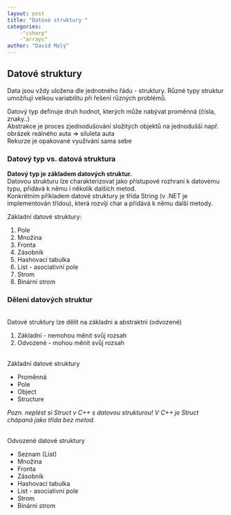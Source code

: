 ```yaml
---
layout: post
title: "Datové struktury "
categories:
    -"csharp"
    -"arrays"
author: "David Malý"
--- 
```



## Datové struktury


Data jsou vždy uložena dle jednotného řádu - struktury. Různé typy struktur umožňují velkou variabilitu při řešení různých problémů.



Datový typ definuje druh hodnot, kterých může nabývat proměnná (čísla, znaky..)
<br>Abstrakce je proces zjednodušování složitých objektů na jednodušší např. obrázek reálného auta => siluleta auta
<br>Rekurze je opakované využívání sama sebe


### Datový typ vs. datová struktura


**Datový typ je základem datových struktur.**
<br>Datovou strukturu lze charakterizovat jako přístupové rozhraní k datovému typu, přidává k němu i několik dalších metod.
<br>Konkrétním příkladem datové struktury je třída String (v .NET je implementován třídou), která rozvíjí char a přidává k němu další metody.<br>


Základní datové struktury:<br>
1. Pole
2. Množina
3. Fronta
4. Zásobník
5. Hashovací tabulka
6. List - asociativní pole
7. Strom
8. Binární strom




### Dělení datových struktur
<br>Datové struktury lze dělit na základní a abstraktní (odvozené)

1. Základní - nemohou měnit svůj rozsah
2. Odvozené - mohou měnit svůj rozsah


<br>Základní datové struktury<br>
- Proměnná
- Pole
- Object
- Structure


*Pozn. neplést si Struct v C++ s datovou strukturou! V C++ je Struct chápaná jako třída bez metod.*

<br>Odvozené datové struktury<br>
- Seznam (List)
- Množina
- Fronta
- Zásobník
- Hashovací tabulka
- List - asociativní pole
- Strom
- Binární strom

